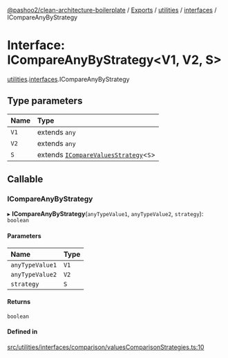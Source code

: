 [@pashoo2/clean-architecture-boilerplate](../README.md) / [Exports](../modules.md) / [utilities](../modules/utilities.md) / [interfaces](../modules/utilities.interfaces.md) / ICompareAnyByStrategy

# Interface: ICompareAnyByStrategy<V1, V2, S\>

[utilities](../modules/utilities.md).[interfaces](../modules/utilities.interfaces.md).ICompareAnyByStrategy

## Type parameters

| Name | Type |
| :------ | :------ |
| `V1` | extends `any` |
| `V2` | extends `any` |
| `S` | extends [`ICompareValuesStrategy`](utilities.interfaces.icomparevaluesstrategy.md)<`S`\> |

## Callable

### ICompareAnyByStrategy

▸ **ICompareAnyByStrategy**(`anyTypeValue1`, `anyTypeValue2`, `strategy`): `boolean`

#### Parameters

| Name | Type |
| :------ | :------ |
| `anyTypeValue1` | `V1` |
| `anyTypeValue2` | `V2` |
| `strategy` | `S` |

#### Returns

`boolean`

#### Defined in

[src/utilities/interfaces/comparison/valuesComparisonStrategies.ts:10](https://github.com/pashoo2/clean-architecture-boilerplate/blob/88f8e3d/src/utilities/interfaces/comparison/valuesComparisonStrategies.ts#L10)
